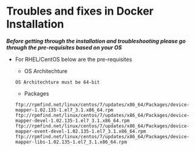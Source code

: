 # Troubles and fixes in Docker Installation

***Before getting through the installation and troubleshooting please go through the pre-requisites based on your OS***

- For RHEL/CentOS below are the pre-requisites


	- OS Architechture


	```
	OS Architechture must be 64-bit
	```


	- Packages


	```
	ftp://rpmfind.net/linux/centos/7/updates/x86_64/Packages/device-mapper-1.02.135-1.el7_3.1.x86_64.rpm
	ftp://rpmfind.net/linux/centos/7/updates/x86_64/Packages/device-mapper-devel-1.02.135-1.el7_3.1.x86_64.rpm
	ftp://rpmfind.net/linux/centos/7/updates/x86_64/Packages/device-mapper-event-devel-1.02.135-1.el7_3.1.x86_64.rpm
	ftp://rpmfind.net/linux/centos/7/updates/x86_64/Packages/device-mapper-libs-1.02.135-1.el7_3.1.x86_64.rpm
	```


